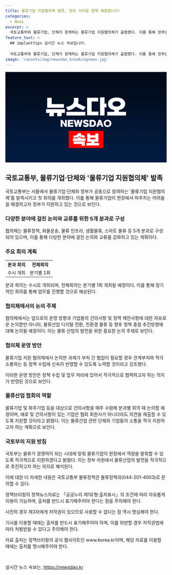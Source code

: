 ```yaml
---
title: 물류기업 지원협의체 발족, 현장 어려움 함께 해결합니다!
categories:
  - News
excerpt: >
  국토교통부와 물류기업, 단체가 함께하는 물류기업 지원협의체가 출범했다. 이를 통해 정부는 물류업계의 어려움을 듣고 정책에 반영하고자 하며, 물류 정책, 화물운송, 물류 인프라, 생활물류, 스마트 물류 등 5개 분과로 구성된다. 참여 기업들이 건의사항과 제안을 자유롭게 논의하고, 특히 협회를 통해 매주 의견을 수렴하여 실무협의에 반영할 예정이다. 국토부는 이를 통해 물류의 경쟁력을 높이고 기업을 지원할 계획이라고 전했다. (155자)
feature_text: >
  ## implanttips 실시간 뉴스 속보입니다.

  국토교통부와 물류기업, 단체가 함께하는 물류기업 지원협의체가 출범했다. 이를 통해 정부는 물류업계의 어려움을 듣고 정책에 반영하고자 하며, 물류 정책, 화물운송, 물류 인프라, 생활물류, 스마트 물류 등 5개 분과로 구성된다. 참여 기업들이 건의사항과 제안을 자유롭게 논의하고, 특히 협회를 통해 매주 의견을 수렴하여 실무협의에 반영할 예정이다. 국토부는 이를 통해 물류의 경쟁력을 높이고 기업을 지원할 계획이라고 전했다. (155자)
image: '/assets/img/newsdao_breakingnews.jpg'
---
```


<p><img src="/assets/img/newsdao_breakingnews.jpg" alt="implanttips 속보" /></p>

<h2 data-ke-size="size26">국토교통부, 물류기업·단체와 '물류기업 지원협의체' 발족</h2>

<p data-ke-size="size16">국토교통부는 서울에서 물류기업·단체와 정부가 공동으로 참여하는 ‘물류기업 지원협의체’를 발족시키고 첫 회의를 개최했다. 이를 통해 물류기업이 현장에서 마주치는 어려움을 해결하고자 정부가 지원하고 있는 것으로 보인다. </p>

<h3 data-ke-size="size24">다양한 분야에 걸친 논의와 교류를 위한 5개 분과로 구성</h3>

<p data-ke-size="size16">협의체는 물류정책, 화물운송, 물류 인프라, 생활물류, 스마트 물류 등 5개 분과로 구성되어 있으며, 이를 통해 다양한 분야에 걸친 논의와 교류를 강화하고 있는 계획이다.</p>

<h3 data-ke-size="size24">주요 회의 계획</h3>

<table>
  <tr>
    <td style="text-align: center; height: 17px;"><b>분과 회의</b></td>
    <td style="text-align: center; height: 17px;"><b>전체회의</b></td>
  </tr>
  <tr>
    <td style="text-align: center; height: 17px;">수시 개최</td>
    <td style="text-align: center; height: 17px;">분기별 1회</td>
  </tr>
</table>

<p data-ke-size="size16">분과 회의는 수시로 개최되며, 전체회의는 분기별 1회 개최될 예정이다. 이를 통해 정기적인 회의를 통해 업무를 진행할 것으로 예상된다. </p>

<h3 data-ke-size="size24">협의체에서의 논의 주제</h3>

<p data-ke-size="size16">협의체에서는 앞으로의 운영 방향과 기업들의 건의사항 및 정책 제안사항에 대한 자유로운 논의뿐만 아니라, 물류산업 디지털 전환, 친환경 물류 등 향후 정책 중점 추진방향에 대해 논의될 예정이다. 이는 물류 산업의 발전을 위한 중요한 논의 주제로 보인다.</p>

<h3 data-ke-size="size24">협의체 운영 방안</h3>

<p data-ke-size="size16">물류기업 지원 협의체에서 논의한 과제가 부처 간 협업이 필요할 경우 관계부처와 적극 소통하는 등 정책 수립에 신속히 반영할 수 있도록 노력할 것이라고 강조했다.</p>

<p data-ke-size="size16">이러한 운영 방안은 정책 수립 및 업무 처리에 있어서 적극적으로 협력하고자 하는 의지가 반영된 것으로 보인다.</p>

<h3 data-ke-size="size24">물류산업 협회의 역할</h3>

<p data-ke-size="size16">물류기업 및 화주기업 등을 대상으로 건의사항을 매주 수렴해 분과별 회의 때 논의할 예정이며, 애로 및 건의사항이 있는 기업은 협회 회원사가 아니더라도 의견을 제출할 수 있도록 지원할 것이라고 밝혔다. 이는 물류산업 관련 단체와 기업들의 소통을 적극 지원하고자 하는 계획으로 보인다.</p>

<h3 data-ke-size="size24">국토부의 지원 방침</h3>

<p data-ke-size="size16">국토부는 물류가 경쟁력이 되는 시대에 맞춰 물류기업이 현장에서 역량을 발휘할 수 있도록 적극적으로 지원하겠다고 밝혔다. 이는 정부 차원에서 물류산업의 발전을 적극적으로 추진하고자 하는 의지로 해석된다.</p>

<p data-ke-size="size16">이에 대한 더 자세한 내용은 국토교통부 물류정책관 물류정책과(044-201-4003)로 문의할 수 있다.</p>

<p data-ke-size="size16">정책브리핑의 정책뉴스자료는 「공공누리 제1유형:출처표시」의 조건에 따라 자유롭게 이용이 가능하며, 출처를 반드시 표기해주어야 한다는 점을 주의해야 한다.</p>

<p data-ke-size="size16">사진의 경우 제3자에게 저작권이 있으므로 사용할 수 없다는 점 역시 명심해야 한다.</p>

<p data-ke-size="size16">기사를 이용할 때에는 출처를 반드시 표기해주어야 하며, 이를 위반할 경우 저작권법에 따라 처벌받을 수 있다고 주의해야 한다.</p>

<p data-ke-size="size16">자료 출처는 정책브리핑의 공식 웹사이트인 www.korea.kr이며, 해당 자료를 이용할 때에는 출처를 명시해주어야 한다.</p>

<p data-ke-size="size16">&nbsp;</p>
실시간 뉴스 속보는, <a href="https://newsdao.kr" rel="dofollow">https://newsdao.kr</a>


